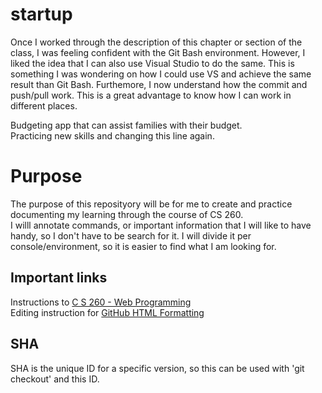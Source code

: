 # startup

Once I worked through the description of this chapter or section of the class, I was feeling confident with the Git Bash environment. However, I liked the idea that I can also use Visual Studio to do the same. This is something I was wondering on how I could use VS and achieve the same result than Git Bash. Furthemore, I now understand how the commit and push/pull work. This is a great advantage to know how I can work in different places.

Budgeting app that can assist families with their budget.<br>
Practicing new skills and changing this line again.<br>

# Purpose

The purpose of this reposityory will be for me to create and practice documenting my learning through the course of CS 260. <br> 
I willl annotate commands, or important information that I will like to have handy, so I don't have to be search for it. I will divide it per console/environment, so it is easier to find what I am looking for.

## Important links
Instructions to [C S 260 - Web Programming](https://github.com/webprogramming260/.github/blob/main/profile/instructionTopics.md#readme) <br> 
Editing instruction for [GitHub HTML Formatting](https://github.com/webprogramming260/.github/blob/main/profile/essentials/devAndProd/devAndProd.md)

##  SHA
SHA is the unique ID for a specific version, so this can be used with 'git checkout' and this ID.
